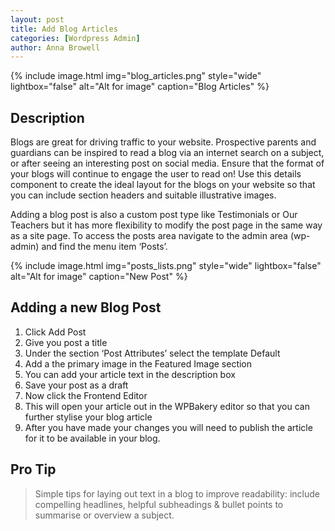 ```yaml
---
layout: post 
title: Add Blog Articles
categories: [Wordpress Admin]
author: Anna Browell
---
```

{% include image.html img="blog_articles.png" style="wide" lightbox="false" alt="Alt for image" caption="Blog Articles" %}


## Description

Blogs are great for driving traffic to your website. Prospective parents and guardians can be inspired to read a blog via an internet search on a subject, or after seeing an interesting post on social media. Ensure that the format of your blogs will continue to engage the user to read on! Use this details component to create the ideal layout for the blogs on your website so that you can include section headers and suitable illustrative images.

Adding a blog post is also a custom post type like Testimonials or Our Teachers but it has more flexibility to modify the post page in the same way as a site page. To access the posts area navigate to the admin area (wp-admin) and find the menu item ‘Posts’.



{% include image.html img="posts_lists.png" style="wide" lightbox="false" alt="Alt for image" caption="New Post" %}


## Adding a new Blog Post

1. Click Add Post
2. Give you post a title
3. Under the section ‘Post Attributes’ select the template Default
4. Add a the primary image in the Featured Image section
5. You can add your article text in the description box
6. Save your post as a draft
7. Now click the Frontend Editor
8. This will open your article out in the WPBakery editor so that you can further stylise your blog article
9. After you have made your changes you will need to publish the article for it to be available in your blog.


## Pro Tip
> Simple tips for laying out text in a blog to improve readability: include compelling headlines, helpful subheadings & bullet points to summarise or overview a subject. 

